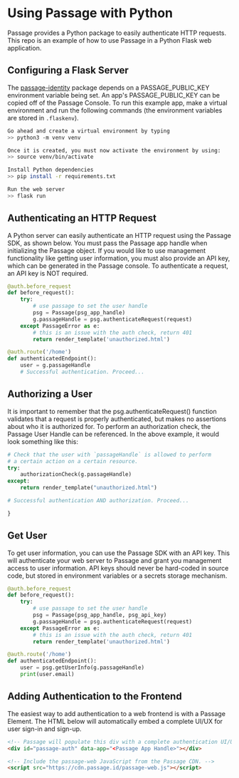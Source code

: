 # Using Passage with Python

Passage provides a Python package to easily authenticate HTTP requests. This repo is an example of how to use Passage in a Python Flask web application.

## Configuring a Flask Server
The [passage-identity](https://pypi.org/project/passage-identity/) package depends on a PASSAGE_PUBLIC_KEY environment variable being set. An app's PASSAGE_PUBLIC_KEY can be copied off of the Passage Console.
To run this example app, make a virtual environment and run the following commands (the environment variables are stored in `.flaskenv`).

```bash
Go ahead and create a virtual environment by typing
>> python3 -m venv venv

Once it is created, you must now activate the environment by using:
>> source venv/bin/activate

Install Python dependencies
>> pip install -r requirements.txt

Run the web server
>> flask run
```

## Authenticating an HTTP Request
A Python server can easily authenticate an HTTP request using the Passage SDK, as shown below. You must pass the Passage app handle when initializing
the Passage object. If you would like to use management functionality like getting user information, you must also provide an API key, which can be generated in the Passage console. To authenticate a request, an API key is NOT required.

```python
@auth.before_request
def before_request():
    try:
        # use passage to set the user handle
        psg = Passage(psg_app_handle)
        g.passageHandle = psg.authenticateRequest(request)
    except PassageError as e:
        # this is an issue with the auth check, return 401
        return render_template('unauthorized.html')

@auth.route('/home')
def authenticatedEndpoint():
    user = g.passageHandle
	# Successful authentication. Proceed...

```

## Authorizing a User
It is important to remember that the psg.authenticateRequest() function validates that a request is properly authenticated, but makes no assertions about who it is authorized for. To perform an authorization check, the Passage User Handle can be referenced.
In the above example, it would look something like this:

```python
# Check that the user with `passageHandle` is allowed to perform
# a certain action on a certain resource.
try:
    authorizationCheck(g.passageHandle)
except:
    return render_template("unauthorized.html")

# Successful authentication AND authorization. Proceed...

}
```

## Get User
 To get user information, you can use the Passage SDK with an API key. This will authenticate your web server to Passage and grant you management
 access to user information. API keys should never be hard-coded in source code, but stored in environment variables or a secrets storage mechanism.

```python
@auth.before_request
def before_request():
    try:
        # use passage to set the user handle
        psg = Passage(psg_app_handle, psg_api_key)
        g.passageHandle = psg.authenticateRequest(request)
    except PassageError as e:
        # this is an issue with the auth check, return 401
        return render_template('unauthorized.html')

@auth.route('/home')
def authenticatedEndpoint():
    user = psg.getUserInfo(g.passageHandle)
	print(user.email)
```

## Adding Authentication to the Frontend
The easiest way to add authentication to a web frontend is with a Passage Element. The HTML below will automatically embed a complete UI/UX for user sign-in and sign-up.

```html
<!-- Passage will populate this div with a complete authentication UI/UX. -->
<div id="passage-auth" data-app="<Passage App Handle>"></div>

<!-- Include the passage-web JavaScript from the Passage CDN. -->
<script src="https://cdn.passage.id/passage-web.js"></script>
```